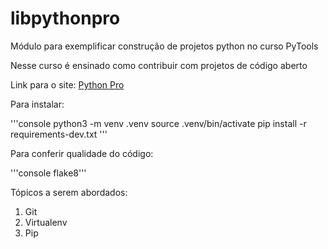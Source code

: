 # libpythonpro
Módulo para exemplificar construção de projetos python no curso PyTools

Nesse curso é ensinado como contribuir com projetos de código aberto

Link para o site: [Python Pro](https://www.dev.pro.br/)

Para instalar:

'''console
python3 -m venv .venv
source .venv/bin/activate
pip install -r requirements-dev.txt
'''

Para conferir qualidade do código:

'''console
flake8'''

Tópicos a serem abordados:
1. Git
2. Virtualenv
3. Pip
